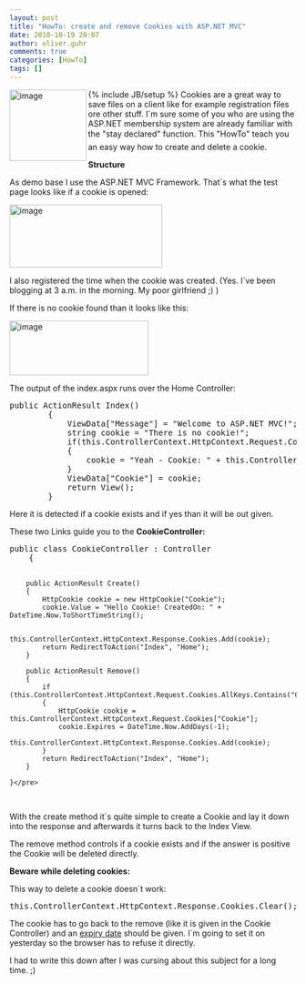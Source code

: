 ```yaml
---
layout: post
title: "HowTo: create and remove Cookies with ASP.NET MVC"
date: 2010-10-19 20:07
author: oliver.guhr
comments: true
categories: [HowTo]
tags: []
---
```

{% include JB/setup %}
<img src="http://code-inside.de/blog/wp-content/uploads/image-thumb737.png" border="0" alt="image" width="135" height="125" align="left" />Cookies are a great way to save files on a client like for example registration files ore other stuff. I´m sure some of you who are using the ASP.NET membership system are already familiar with the "stay declared" function. This "HowTo" teach you an easy way how to create and delete a cookie.

<!--more-->

<strong>Structure</strong>

<strong> </strong>

As demo base I use the ASP.NET MVC Framework. That´s what the test page looks like if a cookie is opened:

<img src="http://code-inside.de/blog/wp-content/uploads/image-thumb738.png" border="0" alt="image" width="268" height="111" />

I also registered the time when the cookie was created. (Yes. I´ve been blogging at 3 a.m. in the morning. My poor girlfriend ;) )

If there is no cookie found than it looks like this:

<img src="http://code-inside.de/blog/wp-content/uploads/image-thumb739.png" border="0" alt="image" width="244" height="96" />

The output of the index.aspx runs over the Home Controller:
<div id="scid:812469c5-0cb0-4c63-8c15-c81123a09de7:efaf5dba-55e7-44a6-a605-c0b199f5068e" class="wlWriterEditableSmartContent" style="padding-bottom: 0px; margin: 0px; padding-left: 0px; padding-right: 0px; display: inline; float: none; padding-top: 0px">
<pre class="c#">public ActionResult Index()
        {
            ViewData["Message"] = "Welcome to ASP.NET MVC!";
            string cookie = "There is no cookie!";
            if(this.ControllerContext.HttpContext.Request.Cookies.AllKeys.Contains("Cookie"))
            {
                cookie = "Yeah - Cookie: " + this.ControllerContext.HttpContext.Request.Cookies["Cookie"].Value;
            }
            ViewData["Cookie"] = cookie;
            return View();
        }</pre>
</div>
Here it is detected if a cookie exists and if yes than it will be out given.

These two Links guide you to the <strong>CookieController:</strong>
<div id="scid:812469c5-0cb0-4c63-8c15-c81123a09de7:7232592e-1771-4307-8884-3d4487c1d56d" class="wlWriterEditableSmartContent" style="padding-bottom: 0px; margin: 0px; padding-left: 0px; padding-right: 0px; display: inline; float: none; padding-top: 0px">
<pre class="c#">public class CookieController : Controller
    {

        public ActionResult Create()
        {
            HttpCookie cookie = new HttpCookie("Cookie");
            cookie.Value = "Hello Cookie! CreatedOn: " + DateTime.Now.ToShortTimeString();

            this.ControllerContext.HttpContext.Response.Cookies.Add(cookie);
            return RedirectToAction("Index", "Home");
        }

        public ActionResult Remove()
        {
            if (this.ControllerContext.HttpContext.Request.Cookies.AllKeys.Contains("Cookie"))
            {
                HttpCookie cookie = this.ControllerContext.HttpContext.Request.Cookies["Cookie"];
                cookie.Expires = DateTime.Now.AddDays(-1);
                this.ControllerContext.HttpContext.Response.Cookies.Add(cookie);
            }
            return RedirectToAction("Index", "Home");
        }

    }</pre>
</div>
With the create method it´s quite simple to create a Cookie and lay it down into the response and afterwards it turns back to the Index View.

The remove method controls if a cookie exists and if the answer is positive the Cookie will be deleted directly.

<strong>Beware while deleting cookies:</strong>

<strong> </strong>

This way to delete a cookie doesn´t work:
<div id="scid:812469c5-0cb0-4c63-8c15-c81123a09de7:289b5464-9fd6-49c7-9ff0-3e3800e577b5" class="wlWriterEditableSmartContent" style="padding-bottom: 0px; margin: 0px; padding-left: 0px; padding-right: 0px; display: inline; float: none; padding-top: 0px">
<pre class="c#">this.ControllerContext.HttpContext.Response.Cookies.Clear();</pre>
</div>
The cookie has to go back to the remove (like it is given in the Cookie Controller) and an <a href="http://msdn.microsoft.com/en-us/library/system.web.httpcookie.expires.aspx">expiry date</a> should be given. I´m going to set it on yesterday so the browser has to refuse it directly.

I had to write this down after I was cursing about this subject for a long time. ;)
